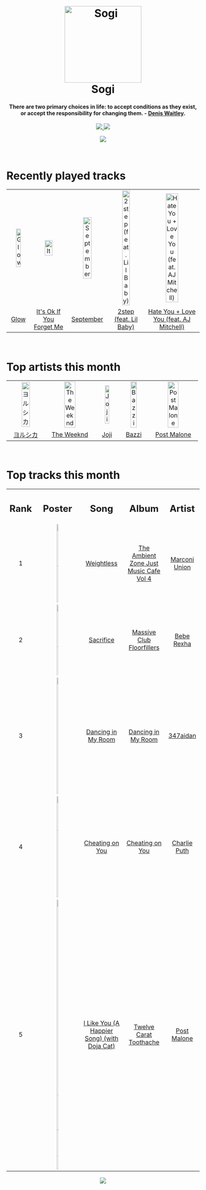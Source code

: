 <h1 align='center'>
  <br>
  <a href='https://www.youtube.com/watch?v=dQw4w9WgXcQ'><img src='https://i.ibb.co/XYSwTqV/kaguya-modified.png' alt='Sogi' width='200'></a>
  <br>
  Sogi
  <br>
</h1>

<h4 align='center'>There are two primary choices in life: to accept conditions as they exist, or accept the responsibility for changing them. - <a href='https://duckduckgo.com/?q=Denis+Waitley' target='_blank'>Denis Waitley</a>.</h4>

<p align='center'>
  <a href='https://discord.gg/96EA7ENfV9'>
    <img src='https://img.shields.io/discord/775232281954353183?color=blue&label=Discord'>
  </a>
  <a href='https://sxoxgxi.pythonanywhere.com/'><img src='https://img.shields.io/website?down_color=red&down_message=offline&label=Blog&up_color=light%20green&up_message=online&url=https%3A%2F%2Fsxoxgxi.pythonanywhere.com'></a>
</p>
<p status, align='center'>
  <a href='https://open.spotify.com/user/317777c47jvjnq6zzzwbijw6gbmi'>
    <img src='https://img.shields.io/badge/Sogi-Offline-&?style=social&logo=spotify'>
  </a>
</p status>
<!------ RECENTLY PLAYED ------>

<p recentlyplayed, float='left'>
  <br>
  <h1>Recently played tracks</h1>
  <p></p>
  <table style='width:100%'>
    <tr align='center'>
      <td><img class='artists' src='https://i.scdn.co/image/ab67616d0000b27324f5c85b1492323b29bb047f' alt='Glow' style='width:50%'>
      </td>
      <td><img class='artists' src='https://i.scdn.co/image/ab67616d0000b27310c7ffb39d047bb532ba4dac' alt='It's Ok If You Forget Me' style='width:50%'>
      </td>
      <td><img class='artists' src='https://i.scdn.co/image/ab67616d0000b273f99f5ad20b537f4df7782ec7' alt='September' style='width:50%'>
      </td>
      <td><img class='artists' src='https://i.scdn.co/image/ab67616d0000b273e99d204567288c1806e5c127' alt='2step (feat. Lil Baby)' style='width:50%'>
      </td>
      <td><img class='artists' src='https://i.scdn.co/image/ab67616d0000b273c2bd783533a07368136793a8' alt='Hate You + Love You (feat. AJ Mitchell)' style='width:50%'>
      </td>
    </tr>
    <tr align='center'>
      <td>
      <a href='https://open.spotify.com/track/4Aw2k8epSZp7dWbrePpDLY'>Glow</a>
      </td>
      <td>
      <a href='https://open.spotify.com/track/4YwIOEhqg57IX2QasbetBi'>It's Ok If You Forget Me</a>
      </td>
      <td>
      <a href='https://open.spotify.com/track/2lGZVgEWuiJ1cDQAH5fWZs'>September</a>
      </td>
      <td>
      <a href='https://open.spotify.com/track/3gL6cSxG2YXajO5Mbxijbk'>2step (feat. Lil Baby)</a>
      </td>
      <td>
      <a href='https://open.spotify.com/track/7DgkSYT6vh3UAYQlFbsj6z'>Hate You + Love You (feat. AJ Mitchell)</a>
      </td>
    </tr>
  </table>
</p recentlyplayed>
<!------ .RECENTLY PLAYED ------>
<!------ TOP ARTISTS ------>

<p topartists, float='left'>
  <br>
  <h1>Top artists this month</h1>
  <p></p>
  <table style='width:100%'>
    <tr align='center'>
      <td><img class='artists' src='https://i.scdn.co/image/ab6761610000e5ebe62cff9c6018ae5616b01eab' alt='ヨルシカ' style='width:50%'>
      </td>
      <td><img class='artists' src='https://i.scdn.co/image/ab6761610000e5ebb5f9e28219c169fd4b9e8379' alt='The Weeknd' style='width:50%'>
      </td>
      <td><img class='artists' src='https://i.scdn.co/image/ab6761610000e5eb4111c95b5f430c3265c7304b' alt='Joji' style='width:50%'>
      </td>
      <td><img class='artists' src='https://i.scdn.co/image/ab6761610000e5eb72a8e86c457085e7fdd3453f' alt='Bazzi' style='width:50%'>
      </td>
      <td><img class='artists' src='https://i.scdn.co/image/ab6761610000e5ebb894ef9fa437b0389c5567cc' alt='Post Malone' style='width:50%'>
      </td>
    </tr>
    <tr align='center'>
      <td>
      <a href='https://open.spotify.com/artist/4UK2Lzi6fBfUi9rpDt6cik'>ヨルシカ</a>
      </td>
      <td>
      <a href='https://open.spotify.com/artist/1Xyo4u8uXC1ZmMpatF05PJ'>The Weeknd</a>
      </td>
      <td>
      <a href='https://open.spotify.com/artist/3MZsBdqDrRTJihTHQrO6Dq'>Joji</a>
      </td>
      <td>
      <a href='https://open.spotify.com/artist/4GvEc3ANtPPjt1ZJllr5Zl'>Bazzi</a>
      </td>
      <td>
      <a href='https://open.spotify.com/artist/246dkjvS1zLTtiykXe5h60'>Post Malone</a>
      </td>
    </tr>
  </table>
</p topartists>
<!------ .TOP ARTISTS ------>

<!------ TOP SONGS ------>

<p topsongs, float='left' >
  <br>
  <h1>Top tracks this month</h1>
  <p></p>
  <table style='width:100%'>
    <tr align='center'>
      <td>
      <h2>Rank</h2>
      </td>
      <td>
      <h2>Poster</h2>
      </td>
      <td>
      <h2>Song</h2>
      </td>
      <td>
      <h2>Album</h2>
      </td>
      <td>
      <h2>Artist</h2>
      </td>
    </tr>
    <tr align='center'>
      <td>
      1
      </td>
      <td><img class='artists' src='https://i.scdn.co/image/ab67616d0000b273f399efa20097105e9db88560' alt='Weightless' style='width:10%'>
      </td>
      <td>
      <a href='https://open.spotify.com/track/6kkwzB6hXLIONkEk9JciA6'>Weightless</a>
      </td>
      <td>
      <a href='https://open.spotify.com/album/0JsrUHqVkWkXt0vQeNiVkW'>The Ambient Zone Just Music Cafe Vol 4</a>
      </td>
      <td>
      <a href='https://open.spotify.com/artist/3nZ3ed6p4CKc1McTLypr6H'>Marconi Union</a>
      </td>
    </tr>
    <tr align='center'>
      <td>
      2
      </td>
      <td><img class='artists' src='https://i.scdn.co/image/ab67616d0000b27318773c80dc501ca226f22a78' alt='Sacrifice' style='width:10%'>
      </td>
      <td>
      <a href='https://open.spotify.com/track/334P3X7h4tDWeVU4kQ6Sjy'>Sacrifice</a>
      </td>
      <td>
      <a href='https://open.spotify.com/album/5MO025I6cwvIvaG4EzOHPf'>Massive Club Floorfillers</a>
      </td>
      <td>
      <a href='https://open.spotify.com/artist/64M6ah0SkkRsnPGtGiRAbb'>Bebe Rexha</a>
      </td>
    </tr>
    <tr align='center'>
      <td>
      3
      </td>
      <td><img class='artists' src='https://i.scdn.co/image/ab67616d0000b2735f4fbb2f9c3de128e526944c' alt='Dancing in My Room' style='width:10%'>
      </td>
      <td>
      <a href='https://open.spotify.com/track/6Pgmqg15yVexuOgtzuxwoX'>Dancing in My Room</a>
      </td>
      <td>
      <a href='https://open.spotify.com/album/3t1MvGhT6LU3fOIp3KMrta'>Dancing in My Room</a>
      </td>
      <td>
      <a href='https://open.spotify.com/artist/0bBz5bRBkExaej2HxtVfCw'>347aidan</a>
      </td>
    </tr>
    <tr align='center'>
      <td>
      4
      </td>
      <td><img class='artists' src='https://i.scdn.co/image/ab67616d0000b2738de02872d0f01145d616ca6f' alt='Cheating on You' style='width:10%'>
      </td>
      <td>
      <a href='https://open.spotify.com/track/0ClPIeT6MSgfSgQ9ZrJbAq'>Cheating on You</a>
      </td>
      <td>
      <a href='https://open.spotify.com/album/1cZNFKrwWK0PGqQFUspj3L'>Cheating on You</a>
      </td>
      <td>
      <a href='https://open.spotify.com/artist/6VuMaDnrHyPL1p4EHjYLi7'>Charlie Puth</a>
      </td>
    </tr>
    <tr align='center'>
      <td>
      5
      </td>
      <td><img class='artists' src='https://i.scdn.co/image/ab67616d0000b27334362676667a4322838ccc97' alt='I Like You (A Happier Song) (with Doja Cat)' style='width:10%'>
      </td>
      <td>
      <a href='https://open.spotify.com/track/0O6u0VJ46W86TxN9wgyqDj'>I Like You (A Happier Song) (with Doja Cat)</a>
      </td>
      <td>
      <a href='https://open.spotify.com/album/3HHNR44YbP7XogMVwzbodx'>Twelve Carat Toothache</a>
      </td>
      <td>
      <a href='https://open.spotify.com/artist/246dkjvS1zLTtiykXe5h60'>Post Malone</a>
      </td>
    </tr>
  </table>
</p topsongs>
<!------ .TOP SONGS ------>
<p align='center'>
  <img src='https://profile-counter.glitch.me/sxoxgxi/count.svg'>
</p>
